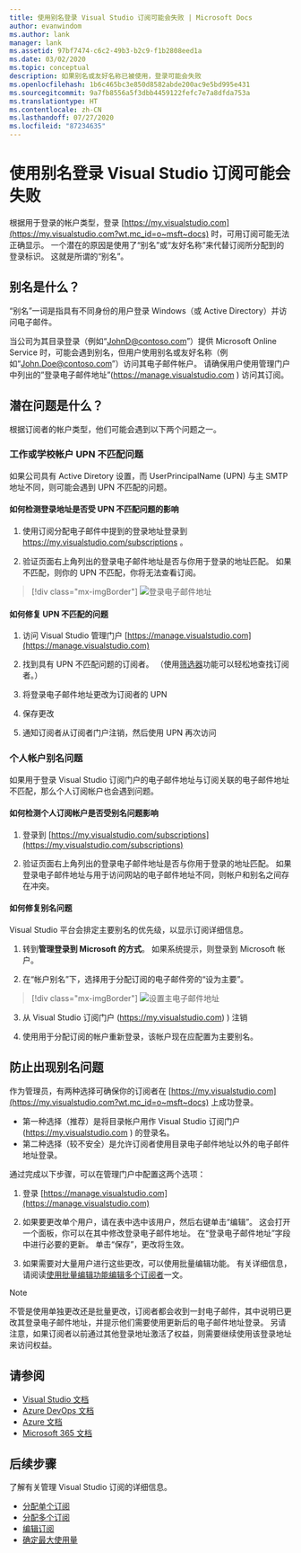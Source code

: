 ```yaml
---
title: 使用别名登录 Visual Studio 订阅可能会失败 | Microsoft Docs
author: evanwindom
ms.author: lank
manager: lank
ms.assetid: 97bf7474-c6c2-49b3-b2c9-f1b2808eed1a
ms.date: 03/02/2020
ms.topic: conceptual
description: 如果别名或友好名称已被使用，登录可能会失败
ms.openlocfilehash: 1b6c465bc3e850d8582abde200ac9e5bd995e431
ms.sourcegitcommit: 9a7fb8556a5f3dbb4459122fefc7e7a8dfda753a
ms.translationtype: HT
ms.contentlocale: zh-CN
ms.lasthandoff: 07/27/2020
ms.locfileid: "87234635"
---
```

# <a name="signing-into-visual-studio-subscriptions-may-fail-when-using-aliases"></a>使用别名登录 Visual Studio 订阅可能会失败
根据用于登录的帐户类型，登录 [https://my.visualstudio.com](https://my.visualstudio.com?wt.mc_id=o~msft~docs) 时，可用订阅可能无法正确显示。 一个潜在的原因是使用了“别名”或“友好名称”来代替订阅所分配到的登录标识。 这就是所谓的“别名”。

## <a name="what-is-aliasing"></a>别名是什么？
“别名”一词是指具有不同身份的用户登录 Windows（或 Active Directory）并访问电子邮件。

当公司为其目录登录（例如“JohnD@contoso.com”）提供 Microsoft Online Service 时，可能会遇到别名，但用户使用别名或友好名称（例如“John.Doe@contoso.com”）访问其电子邮件帐户。 请确保用户使用管理门户中列出的”登录电子邮件地址”(https://manage.visualstudio.com ) 访问其订阅。 

## <a name="what-are-the-potential-issues"></a>潜在问题是什么？

根据订阅者的帐户类型，他们可能会遇到以下两个问题之一。 

### <a name="work-or-school-account-upn-mismatch-issue"></a>工作或学校帐户 UPN 不匹配问题 
如果公司具有 Active Diretory 设置，而 UserPrincipalName (UPN) 与主 SMTP 地址不同，则可能会遇到 UPN 不匹配的问题。 

#### <a name="how-to-detect-if-your-sign-in-address-is-impacted-by-a-upn-mismatch"></a>如何检测登录地址是否受 UPN 不匹配问题的影响 

1. 使用订阅分配电子邮件中提到的登录地址登录到 https://my.visualstudio.com/subscriptions 。

2. 验证页面右上角列出的登录电子邮件地址是否与你用于登录的地址匹配。  如果不匹配，则你的 UPN 不匹配，你将无法查看订阅。 

> [!div class="mx-imgBorder"]
> ![登录电子邮件地址](_img//aliasing/sign-in-email.png "确保右上方显示的电子邮件地址与用于登录的电子邮件地址匹配。")

#### <a name="how-to-fix-a-upn-mismatch"></a>如何修复 UPN 不匹配的问题

1. 访问 Visual Studio 管理门户 [https://manage.visualstudio.com](https://manage.visualstudio.com) 

2. 找到具有 UPN 不匹配问题的订阅者。 （使用[筛选器](search-license.md)功能可以轻松地查找订阅者。）

3. 将登录电子邮件地址更改为订阅者的 UPN 

0. 保存更改 

0. 通知订阅者从订阅者门户注销，然后使用 UPN 再次访问 

### <a name="personal-account-aliasing-issue"></a>个人帐户别名问题

如果用于登录 Visual Studio 订阅门户的电子邮件地址与订阅关联的电子邮件地址不匹配，那么个人订阅帐户也会遇到问题。 

#### <a name="how-to-detect-if-your-personal-subscription-account-is-impacted-by-an-aliasing-issue"></a>如何检测个人订阅帐户是否受别名问题影响

1. 登录到 [https://my.visualstudio.com/subscriptions](https://my.visualstudio.com/subscriptions)

0. 验证页面右上角列出的登录电子邮件地址是否与你用于登录的地址匹配。  如果登录电子邮件地址与用于访问网站的电子邮件地址不同，则帐户和别名之间存在冲突。

#### <a name="how-to-fix-an-alias-issue"></a>如何修复别名问题

Visual Studio 平台会排定主要别名的优先级，以显示订阅详细信息。 

1. 转到**管理登录到 Microsoft 的方式**。 如果系统提示，则登录到 Microsoft 帐户。 

2. 在“帐户别名”下，选择用于分配订阅的电子邮件旁的“设为主要”。 

> [!div class="mx-imgBorder"]
> ![设置主电子邮件地址](_img//aliasing/account-aliases.png "使用“设为主别名”选择订阅的主别名。")

3. 从 Visual Studio 订阅门户 (https://my.visualstudio.com) ) 注销 

4. 使用用于分配订阅的帐户重新登录，该帐户现在应配置为主要别名。 

## <a name="preventing-aliasing-issues"></a>防止出现别名问题

作为管理员，有两种选择可确保你的订阅者在 [https://my.visualstudio.com](https://my.visualstudio.com?wt.mc_id=o~msft~docs) 上成功登录。
- 第一种选择（推荐）是将目录帐户用作 Visual Studio 订阅门户 (https://my.visualstudio.com ) 的登录名。  
- 第二种选择（较不安全）是允许订阅者使用目录电子邮件地址以外的电子邮件地址登录。

通过完成以下步骤，可以在管理门户中配置这两个选项：  
1. 登录 [https://manage.visualstudio.com](https://manage.visualstudio.com) 

0. 如果要更改单个用户，请在表中选中该用户，然后右键单击“编辑”。 这会打开一个面板，你可以在其中修改登录电子邮件地址。 在“登录电子邮件地址”字段中进行必要的更新。 单击“保存”，更改将生效。  

0. 如果需要对大量用户进行这些更改，可以使用批量编辑功能。 有关详细信息，请阅读[使用批量编辑功能编辑多个订阅者](https://docs.microsoft.com/visualstudio/subscriptions/edit-license#edit-multiple-subscribers-using-bulk-edit)一文。

> [!NOTE]
> 不管是使用单独更改还是批量更改，订阅者都会收到一封电子邮件，其中说明已更改其登录电子邮件地址，并提示他们需要使用更新后的电子邮件地址登录。 另请注意，如果订阅者以前通过其他登录地址激活了权益，则需要继续使用该登录地址来访问权益。  

## <a name="see-also"></a>请参阅
- [Visual Studio 文档](https://docs.microsoft.com/visualstudio/)
- [Azure DevOps 文档](https://docs.microsoft.com/azure/devops/)
- [Azure 文档](https://docs.microsoft.com/azure/)
- [Microsoft 365 文档](https://docs.microsoft.com/microsoft-365/)


## <a name="next-steps"></a>后续步骤
了解有关管理 Visual Studio 订阅的详细信息。
- [分配单个订阅](assign-license.md)
- [分配多个订阅](assign-license-bulk.md)
- [编辑订阅](edit-license.md)
- [确定最大使用量](maximum-usage.md)


